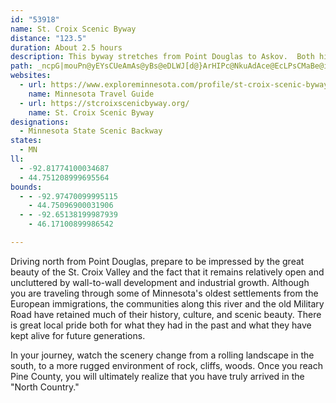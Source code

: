 ```yaml
---
id: "53918"
name: St. Croix Scenic Byway
distance: "123.5"
duration: About 2.5 hours
description: This byway stretches from Point Douglas to Askov.  Both historical and scenic, this route visits three state parks and picturesque river towns.
path: _ncpG|mouPn@yEYsCUeAmAs@yBs@eDLWJ[d@}ArHIPc@NkuAdAce@EcLPsCMaBe@iCeBs@q@{RmXaEsEmXgWwAi@uBc@oOy@mk@kAs`@g@ch@eA}DmAiScOcDsAcGeA_q@{Jq^_FsCS}DXy@?s@MiAk@iD_DuAo@}QmCiCKyK`@mF\yh@rAkYsAsCC}d@~EaOfCsA^cCdB_@j@kBzEc@l@u@j@w@Ze@B}@MiGwAsDKkFlAgDNcN`@kFDgEEgO\{BIiKsCoHoDcBkAoBmBmCyB_QgMmGaGcAm@yC?m@KoG{Ds@q@c@aAY}AGuE]_DyA{HeAkCuGmHy@i@cBm@_Di@m@YkAoAsAeD]k@_@_@cDgBu@s@i@y@iA}@q@SkAGwJMsO@gLG{HHgEC_F]sEeBuGgEyC_ByRmGoC{A{CgCoUcUsDgCqAi@_FmAuo@wMaH}@ySKebAGka@S{JFgg@UyDTiCjAaErC_FrCkCx@sD`@uAK}Ba@iHaCuE}@oBOiCEgEJqEz@iFfBs@j@a]tMsVhJwEpA{_@`FqKjAcD@qEg@gDy@_IuC_Cq@oC]iEJyOjAch@tEqJ~A_EJiMM{YFwIGiE}@{C{@aOtD}FfBiPjEwGlBsB`A_WlPwCxBaSbQwPvOgE~CaJlEmCrBu@\qElDcAZcC\cFt@q@GoJzCUVqHpCyBfAgFhEgI~JwD`EcFrDmCxAyBdBiAzAsAxCwB~Da^bL_AVo@@gFm@eMmBgKeAoHMyWfAsBb@sEtBcCl@mHEkDSe@QsCoBgFkHaFaGwI{IeCgEw@eBeBiGkBaJgAmHSgCEeFRsDxA}JJcCAaAa@_C{@oBc@k@_L_Lu@oA}FgMkIoLoB{Bu@c@s@Q_BGeI?iAR}CxCgDdCeBjBaIvKqBvBuGzFyBdA_BX}@@iBKmBg@eJmG{Bu@wDc@}Cs@sh@cS}BwAoBuB}Tq[{a@mm@qXqW}GmFqEuCoDiByIuDsJeHyE}DeEsB}D}@cKm@qJy@aCFkBd@qAp@eQnNyAx@wC~@_VlFqHlAwILeM[_DFqARoBv@wJ`GqVvKiBb@gAF}DM{OeAoc@MwF]}C[iG}A{CSkD?wB\sCz@}BjAsn@x]{CjA_D`AiB^uF^iE?sGg@}SmEwI{A}D_@aKWsSsAaMkBsCm@wCaAyCqAqFyCcFgByBg@}A[gE[sIYsSgBaB_@yZqJiEiA}AQca@a@}EFoPx@}BXiCfAcBnAeAnAcApAiBrDiDfH{FtMu@~@oAbA}DbCgB^u@@qk@k@}FDgEj@_LfE_Cp@eCPiACqCq@}F{BgGmBkMsEsDs@mCGsBL}D`AyAp@}RtOuDhCeHdEsVzMmAf@yEpAiC^}ADmGE}Dk@yCy@qGsCmh@}XkMsGyD_Bq\eKqCq@mDg@kNeBwI_CgImFiQ}NgEeDmEgEkL{McFoGcCkEmBaFo@kDe@aESmDEqSIeDQ_Cw@aFyAmF_A{BcDwEaZ_]}GuIqDaGsC_GoOe`@qIeUiDgHyAsBwAyAkD_CwBs@oBc@}AMwFD{{@~DmGFiBG_Ce@iDyAmBwAsC}CcA}AiAgCeAaDuFwS{AmE}@iBuCmEs@s@mCmBcDmA}Cg@_e@kBoC?wG`@oHv@{Q?kOWsD_A_Bm@eEaDqFmG}Xk]kAeAmBsA_CmAkCw@uB[{EQo^r@a@m_@D_EXyGx@oJdAmHxAoJzEeWb@}CP{CFwCIqD]oD]mBkAuEeCmFiIoMqHoP_B{CcBqBaDsBqNmD}MeEsDoBoCeCkBsCyAyCmJqW{AmHoCwT_@mJOuIOyC]aBkBqF}@eB_A{@sA_@iAKmDByAc@i@k@e@v@YJgCL{^j@UyB_@eA{LM{IqA}BAiBJsJzAwALgBMoDy@_BAmAZ}ClBiBXyCGuJg@kI}@iIuAaJC{FFe^vAmKVwQhAaHpAeD`AcCdBgLxH{GlHwE|FsG`JuMbYsExKqCpMuAtKw@rDeAdCcBxAiAj@y@RkNPiBf@sAl@gHlFyAvAiCfE{I|PwDzGmEdHcDlGiDnFyDtHgBjCsClCyCxBgDdDqD|G{DlGsP`TmDtDuMfHqp@`YcUhK}Aj@u@D{CK}Ky@y@@oBf@yA|@gCdCmW|VyClDmBzEe@~BUrBS`QQvn@Gv~@Jxn@Ax]Nr`Agm@_@_NDmEd@eNrCoBVwBCoDa@sDNmAYcCb@iF{E_Ak@i]WqI[sV]uxAeA{aADg@PkGjRoF~Q}BhIS~AEjCUnzCHlAN~AvHx_@vA~H~P~z@Vx@b@l@h@VxBF?h]P`[JjEl@lOFfEm@rf@?zCLhNj@pX?~GKxB]~@c@r@wLxG[l@Sz@U~F?xBh@nOThJHxAx@fGnA~FbAfDn@pArXra@|CfHyP|NsE`FcEjFsUf^_MzPsKxR}AhDs@rBo@fD}E|f@_@|B_ArDi@pAkIbQu@rBcAfEYxBOpBClc@ObOo@fDo@hBs@hAsB|BuBdAqCXae@OgDj@cCjAoTlO{CfCsBfCmCfEuBzEi@~AoAfFoq@z}Cc@rFUhQUpa@Z`GvAtEtCpDpD`DnDxGnBlEp@fDD`EElEK~AMtKO|}Bm{BgMeFgAkC{AeD}Cmf@qu@}B_CoCaBmCs@{B]_DEsQBu~Ax@afALc_AQml@mBgu@d@iJ^wDjAwC|AsDxAmCp@_BJwc@SaL@yBSsCs@_MsDsE{@cHo@gFMm{AXoRPwVFam@rAed@mBcx@Mca@Q_sAj@iFd@wDnAeBdAsBbByQdSoKzLkExFgDlCcDjBkBn@uEx@mlAh@_^@}pBDu`@McOQyh@Mov@^aFKcC]qLuEiCe@kDM{c@t@e^aCwyAoL}Ly@kJaAg_AmH}SwAaYaCea@wCmZmCcd@aDwP_BaZuBsNqAe_AmH_yAwKcr@{FagAgI{CB{@Vu^|MgCh@eB@cf@cFg}@oNe@?_@Hy@r@YhAEzAvDh\aARu@Ci@OiAkA}A_Du@_AoAaAqKyEqBkAmEiDcE{E{JoPgDeE}ImO_BgBcDyBsBs@u@MmAQ}AAse@rEcDR}EKoeAaIiBQaHsAk^uCgD]u@[EYaDgG{@w@o@Ye_@{CiAQiA]kcBsz@yAi@y@MuNMsbCJsb@q@gsDkAebAy@mJa@gLaAaEu@mHoCmBgAy@q@{CsDuCaFaDsIkA_EsAuGoB{QkE{c@yIa{@Oy@}@wL_@uESqG?ov@Bix@lAcLnBeXDsBEcASmAu@yBcAmA_Ag@aH_D}DwAqG_@_B[}@]{BsAkDuCmIsGsAmAiBc@yMUuAKai@BeVZicA`@wXj@_v@?
websites:
  - url: https://www.exploreminnesota.com/profile/st-croix-scenic-byway/3073
    name: Minnesota Travel Guide
  - url: https://stcroixscenicbyway.org/
    name: St. Croix Scenic Byway
designations:
  - Minnesota State Scenic Backway
states:
  - MN
ll:
  - -92.81774100034687
  - 44.751208999695564
bounds:
  - - -92.97470099995115
    - 44.75096900031906
  - - -92.65138199987939
    - 46.17100899986542

---
```


Driving north from Point Douglas, prepare to be impressed by the great beauty of the St. Croix Valley and the fact that it remains relatively open and uncluttered by wall-to-wall development and industrial growth.  Although you are traveling through some of Minnesota's oldest settlements from the European immigrations, the communities along this river and the old Military Road have retained much of their history, culture, and scenic beauty.  There is great local pride both for what they had in the past and what they have kept alive for future generations.

In your journey, watch the scenery change from a rolling landscape in the south, to a more rugged environment of rock, cliffs, woods. Once you reach Pine County, you will ultimately realize that you have truly arrived in the "North Country."
